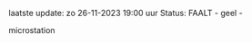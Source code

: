 laatste update: 
zo 26-11-2023 19:00   uur 
Status: FAALT - geel - 
<div class="service Y">microstation</div>